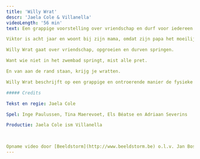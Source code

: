 ```yaml
---
title: 'Willy Wrat'
descr: 'Jaela Cole & Villanella'
videoLength: '56 min'
text: Een grappige voorstelling over vriendschap en durf voor iedereen vanaf 6 jaar.

Viktor is acht jaar en woont bij zijn mama, omdat zijn papa het moeilijk heeft met zichzelf. Viktor wil niet zwemmen. In de zwemles van juf Esmeralda wordt Viktor besmet met Willy, de voetwrat.Mama verklaart de oorlog aan Willy. Willy verklaart de oorlog aan iedereen. Tot Viktor vriendschap sluit met Willy.

Willy Wrat gaat over vriendschap, opgroeien en durven springen.

Want wie niet in het zwembad springt, mist alle pret.

En van aan de rand staan, krijg je wratten.

Willy Wrat beschrijft op een grappige en ontroerende manier de fysieke en mentale veerkracht van een kind. Een wratvriendelijke voorstelling gespeeld door de fine fleur van het jeugdtheater.

##### Credits

Tekst en regie: Jaela Cole

Spel: Inge Paulussen, Tina Maerevoet, Els Béatse en Adriaan Severins

Productie: Jaela Cole ism Villanella

‍

Opname video door [Beeldstorm](http://www.beeldstorm.be) o.l.v. Jan Bosteels
---
```

